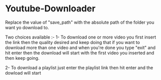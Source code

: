 # Youtube-Downloader
 Replace the value of "save_path" with the absolute path of the folder you want yo download to.
 
 Two choices available :-
 1- To download one or more video
  you first insert the link then the quality desired and keep doing that if you want to download more than one video 
  and when you're done you type "exit" and hit enter then the download will start with the first video you inserted and then 
  keep going.
  
 2- To download a playlist
  just enter the playlist link then hit enter and the dowload will start
